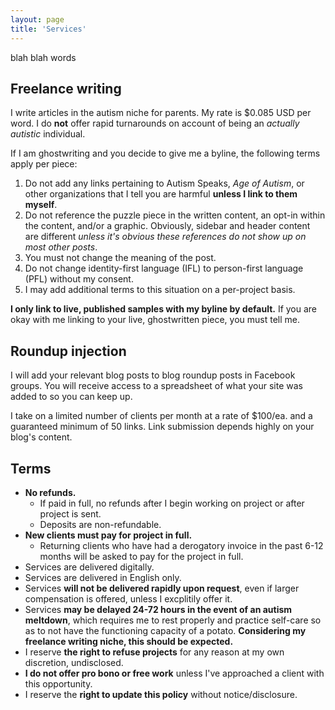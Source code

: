 ```yaml
---
layout: page
title: 'Services'
---
```


blah blah words

## Freelance writing
I write articles in the autism niche for parents. My rate is $0.085 USD per word. I do **not** offer rapid turnarounds on account of being an *actually autistic* individual.

If I am ghostwriting and you decide to give me a byline, the following terms apply per piece:
1. Do not add any links pertaining to Autism Speaks, *Age of Autism*, or other organizations that I tell you are harmful **unless I link to them myself**.
2. Do not reference the puzzle piece in the written content, an opt-in within the content, and/or a graphic. Obviously, sidebar and header content are different *unless it's obvious these references do not show up on most other posts*.
3. You must not change the meaning of the post.
4. Do not change identity-first language (IFL) to person-first language (PFL) without my consent.
5. I may add additional terms to this situation on a per-project basis.

**I only link to live, published samples with my byline by default.** If you are okay with me linking to your live, ghostwritten piece, you must tell me.

## Roundup injection
I will add your relevant blog posts to blog roundup posts in Facebook groups. You will receive access to a spreadsheet of what your site was added to so you can keep up.

I take on a limited number of clients per month at a rate of $100/ea. and a guaranteed minimum of 50 links. Link submission depends highly on your blog's content.

## Terms
* **No refunds.**
  * If paid in full, no refunds after I begin working on project or after project is sent.
  * Deposits are non-refundable.
* **New clients must pay for project in full.**
  * Returning clients who have had a derogatory invoice in the past 6-12 months will be asked to pay for the project in full.
* Services are delivered digitally.
* Services are delivered in English only.
* Services **will not be delivered rapidly upon request**, even if larger compensation is offered, unless I excplitily offer it.
* Services **may be delayed 24-72 hours in the event of an autism meltdown**, which requires me to rest properly and practice self-care so as to not have the functioning capacity of a potato. **Considering my freelance writing niche, this should be expected.**
* I reserve **the right to refuse projects** for any reason at my own discretion, undisclosed.
* **I do not offer pro bono or free work** unless I've approached a client with this opportunity.
* I reserve the **right to update this policy** without notice/disclosure.
